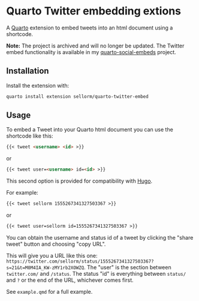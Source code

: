 # Quarto Twitter embedding extions

A [Quarto](https://quarto.org) extension to embed tweets into an html document using a shortcode.

**Note:** The project is archived and will no longer be updated.
The Twitter embed functionality is available in my [quarto-social-embeds](https://github.com/sellorm/quarto-social-embeds) project.

## Installation

Install the extension with:

``` bash
quarto install extension sellorm/quarto-twitter-embed
```

## Usage

To embed a Tweet into your Quarto html document you can use the shortcode like this:

```markdown
{{< tweet <username> <id> >}}
```

or

```markdown
{{< tweet user=<username> id=<id> >}}
```

This second option is provided for compatibility with [Hugo](https://gohugo.io/content-management/shortcodes/#tweet).

For example:

```markdown
{{< tweet sellorm 1555267341327503367 >}}
```

or

```markdown
{{< tweet user=sellorm id=1555267341327503367 >}}
```

You can obtain the username and status id of a tweet by clicking the "share tweet" button and choosing "copy URL".

This will give you a URL like this one: `https://twitter.com/sellorm/status/1555267341327503367?s=21&t=M0M4IA_KW-zMY1rb2XOWZQ`.
The "user" is the section between `twitter.com/` and `/status`.
The status "id" is everything between `status/` and `?` or the end of the URL, whichever comes first.

See `example.qmd` for a full example.
